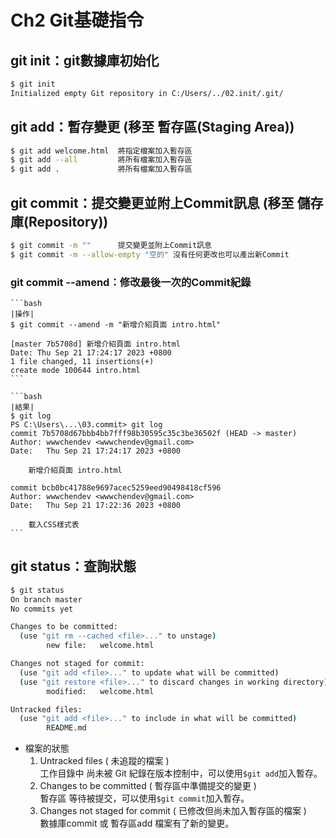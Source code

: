 # Ch2 Git基礎指令

## git init：git數據庫初始化
```bash 
$ git init
Initialized empty Git repository in C:/Users/../02.init/.git/
```
## git add：暫存變更 (移至 暫存區(Staging Area))
```bash 
$ git add welcome.html  將指定檔案加入暫存區
$ git add --all         將所有檔案加入暫存區
$ git add .             將所有檔案加入暫存區
```
## git commit：提交變更並附上Commit訊息 (移至 儲存庫(Repository))
```bash 
$ git commit -m ""      提交變更並附上Commit訊息
$ git commit -m --allow-empty "空的" 沒有任何更改也可以產出新Commit
```
### git commit --amend：修改最後一次的Commit紀錄    
    ```bash
    |操作|
    $ git commit --amend -m "新增介紹頁面 intro.html"

    [master 7b5708d] 新增介紹頁面 intro.html
    Date: Thu Sep 21 17:24:17 2023 +0800
    1 file changed, 11 insertions(+)
    create mode 100644 intro.html
    ```

    ```bash
    |結果|
    $ git log
    PS C:\Users\...\03.commit> git log
    commit 7b5708d67bbb4bb7fff98b30595c35c3be36502f (HEAD -> master)
    Author: wwwchendev <wwwchendev@gmail.com>
    Date:   Thu Sep 21 17:24:17 2023 +0800

        新增介紹頁面 intro.html

    commit bcb0bc41788e9697acec5259eed90498418cf596
    Author: wwwchendev <wwwchendev@gmail.com>
    Date:   Thu Sep 21 17:22:36 2023 +0800

        載入CSS樣式表
    ```

## git status：查詢狀態
```bash
$ git status
On branch master
No commits yet

Changes to be committed:
  (use "git rm --cached <file>..." to unstage)
        new file:   welcome.html

Changes not staged for commit:
  (use "git add <file>..." to update what will be committed)
  (use "git restore <file>..." to discard changes in working directory)
        modified:   welcome.html

Untracked files:
  (use "git add <file>..." to include in what will be committed)
        README.md
```
- 檔案的狀態
    1. Untracked files ( 未追蹤的檔案 )       
        工作目錄中 尚未被 Git 紀錄在版本控制中，可以使用`$git add`加入暫存。
    2. Changes to be committed ( 暫存區中準備提交的變更 )     
        暫存區 等待被提交，可以使用`$git commit`加入暫存。
    3. Changes not staged for commit ( 已修改但尚未加入暫存區的檔案 )     
        數據庫commit 或 暫存區add 檔案有了新的變更。


